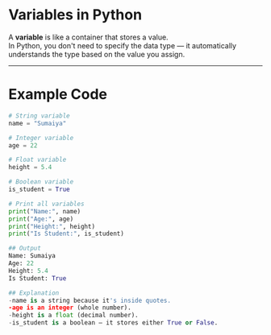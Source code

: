 # Variables in Python

A **variable** is like a container that stores a value.  
In Python, you don't need to specify the data type — it automatically understands the type based on the value you assign.

---

# Example Code

```python
# String variable
name = "Sumaiya"

# Integer variable
age = 22

# Float variable
height = 5.4

# Boolean variable
is_student = True

# Print all variables
print("Name:", name)
print("Age:", age)
print("Height:", height)
print("Is Student:", is_student)

## Output
Name: Sumaiya
Age: 22
Height: 5.4
Is Student: True

## Explanation
-name is a string because it's inside quotes.
-age is an integer (whole number).
-height is a float (decimal number).
-is_student is a boolean — it stores either True or False.
